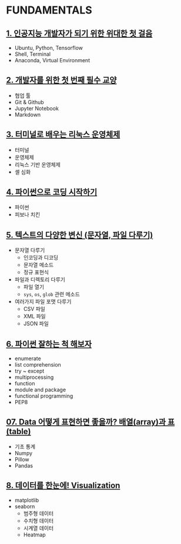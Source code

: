 # FUNDAMENTALS

## [1. 인공지능 개발자가 되기 위한 위대한 첫 걸음](01.md)
- Ubuntu, Python, Tensorflow
- Shell, Terminal
- Anaconda, Virtual Environment

## [2. 개발자를 위한 첫 번째 필수 교양](02.md)
- 협업 툴
- Git & Github
- Jupyter Notebook
- Markdown

## [3. 터미널로 배우는 리눅스 운영체제](03.md)
- 터미널
- 운영체제
- 리눅스 기반 운영체제
- 셸 심화

## [4. 파이썬으로 코딩 시작하기](04.md)
- 파이썬
- 피보나 치킨

## [5. 텍스트의 다양한 변신 (문자열, 파일 다루기)](05.md)
- 문자열 다루기
  - 인코딩과 디코딩
  - 문자열 메소드
  - 정규 표현식
- 파일과 디렉토리 다루기
	- 파일 열기
    - `sys`, `os`, `glob` 관련 메소드
- 여러가지 파일 포맷 다루기
	- CSV 파일
	- XML 파일
	- JSON 파일


## [6. 파이썬 잘하는 척 해보자](06.md)
- enumerate
- list comprehension
- try ~ except
- multiprocessing
- function
- module and package
- functional programming
- PEP8

## [07. Data 어떻게 표현하면 좋을까? 배열(array)과 표(table)](07.ipynb)
- 기초 통계
- Numpy
- Pillow
- Pandas

## [8. 데이터를 한눈에! Visualization](08.ipynb)
- matplotlib
- seaborn
  - 범주형 데이터
  - 수치형 데이터
  - 시계열 데이터
  - Heatmap